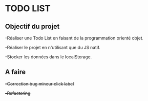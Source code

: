 # TODO LIST

## Objectif du projet  

-Réaliser une Todo List en faisant de la programmation orienté objet.  

-Réaliser le projet en n'utilisant que du JS natif.  

-Stocker les données dans le localStorage.

## A faire  
  
~~-Correction bug mineur click label~~

~~-Refactoring~~
